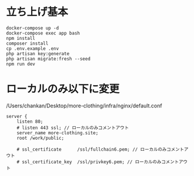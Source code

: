 # 立ち上げ基本
```
docker-compose up -d
docker-compose exec app bash
npm install
composer install
cp .env.example .env
php artisan key:generate
php artisan migrate:fresh --seed
npm run dev
```

# ローカルのみ以下に変更
/Users/chankan/Desktop/more-clothing/infra/nginx/default.conf
```
server {
    listen 80;
    # listen 443 ssl; // ローカルのみコメントアウト
    server_name more-clothing.site;
    root /work/public;

    # ssl_certificate      /ssl/fullchain6.pem; // ローカルのみコメントアウト
    # ssl_certificate_key  /ssl/privkey6.pem; // ローカルのみコメントアウト
```
